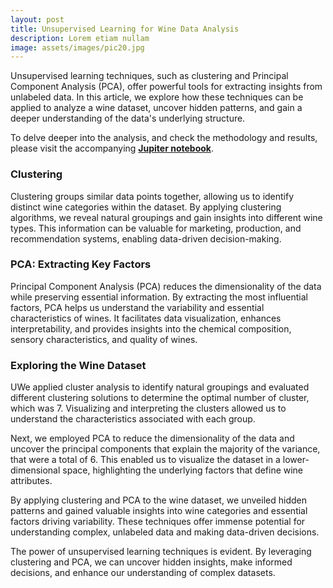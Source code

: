 ```yaml
---
layout: post
title: Unsupervised Learning for Wine Data Analysis
description: Lorem etiam nullam
image: assets/images/pic20.jpg
---
```


Unsupervised learning techniques, such as clustering and Principal Component Analysis (PCA), offer powerful tools for extracting insights from unlabeled data. In this article, we explore how these techniques can be applied to analyze a wine dataset, uncover hidden patterns, and gain a deeper understanding of the data's underlying structure.

To delve deeper into the analysis, and check the methodology and results, please visit the accompanying <a href="https://github.com/placenciohid/Resume/blob/main/Unsupervised%20Learning%20-%20Wine%20Quality.ipynb"><b>Jupiter notebook</b></a>.

<h3>Clustering</h3>

Clustering groups similar data points together, allowing us to identify distinct wine categories within the dataset. By applying clustering algorithms, we reveal natural groupings and gain insights into different wine types. This information can be valuable for marketing, production, and recommendation systems, enabling data-driven decision-making.

<h3>PCA: Extracting Key Factors</h3>

Principal Component Analysis (PCA) reduces the dimensionality of the data while preserving essential information. By extracting the most influential factors, PCA helps us understand the variability and essential characteristics of wines. It facilitates data visualization, enhances interpretability, and provides insights into the chemical composition, sensory characteristics, and quality of wines.

<h3>Exploring the Wine Dataset</h3>

UWe applied cluster analysis to identify natural groupings and evaluated different clustering solutions to determine the optimal number of cluster, which was 7. Visualizing and interpreting the clusters allowed us to understand the characteristics associated with each group.

Next, we employed PCA to reduce the dimensionality of the data and uncover the principal components that explain the majority of the variance, that were a total of 6. This enabled us to visualize the dataset in a lower-dimensional space, highlighting the underlying factors that define wine attributes.

By applying clustering and PCA to the wine dataset, we unveiled hidden patterns and gained valuable insights into wine categories and essential factors driving variability. These techniques offer immense potential for understanding complex, unlabeled data and making data-driven decisions.

The power of unsupervised learning techniques is evident. By leveraging clustering and PCA, we can uncover hidden insights, make informed decisions, and enhance our understanding of complex datasets.